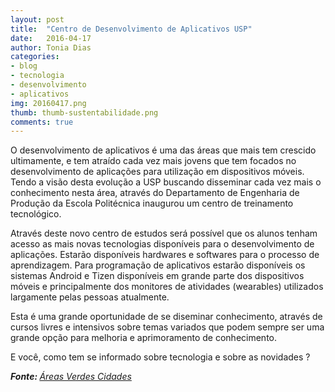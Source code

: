 ```yaml
---
layout: post
title:  "Centro de Desenvolvimento de Aplicativos USP"
date:   2016-04-17
author: Tonia Dias
categories: 
- blog
- tecnologia
- desenvolvimento
- aplicativos
img: 20160417.png
thumb: thumb-sustentabilidade.png
comments: true
---
```


O desenvolvimento de aplicativos é uma das áreas que mais tem crescido ultimamente, e tem atraído cada vez mais jovens que tem focados no desenvolvimento de aplicações para utilização em dispositivos móveis. Tendo a visão desta evolução a USP buscando disseminar cada vez mais o conhecimento nesta área, através do Departamento de Engenharia de Produção da Escola Politécnica inaugurou um centro de treinamento tecnológico. 

Através deste novo centro de estudos será possível que os alunos tenham acesso as mais novas tecnologias disponíveis para o desenvolvimento de aplicações. Estarão disponíveis hardwares e softwares para o processo de aprendizagem. Para programação de aplicativos estarão disponíveis os sistemas Android e Tizen disponíveis em grande parte dos dispositivos móveis e principalmente dos monitores de atividades (wearables) utilizados largamente pelas pessoas atualmente.

Esta é uma grande oportunidade de se diseminar conhecimento, através de cursos livres e intensivos sobre temas variados que podem sempre ser uma grande opção para melhoria e aprimoramento de conhecimento.

E você, como tem se informado sobre tecnologia e sobre as novidades ?

<i><b>Fonte: </b><a href="http://www.areasverdesdascidades.com.br/2014/04/dia-nacional-da-conservacao-do-solo15.html">Áreas Verdes Cidades</a></i>
